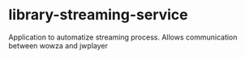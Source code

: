 # library-streaming-service
Application to automatize streaming process. Allows communication between wowza and jwplayer
